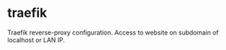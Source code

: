 # traefik
Traefik reverse-proxy configuration.
Access to website on subdomain of localhost or LAN IP.
